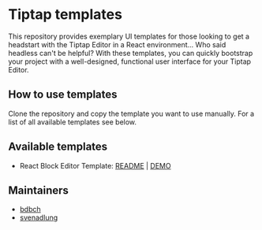 # Tiptap templates

This repository provides exemplary UI templates for those looking to get a headstart with the Tiptap Editor in a React environment… Who said headless can't be helpful?
With these templates, you can quickly bootstrap your project with a well-designed, functional user interface for your Tiptap Editor.

## How to use templates

Clone the repository and copy the template you want to use manually. For a list of all available templates see below.

## Available templates

- React Block Editor Template: [README](./templates/next-block-editor-app/README.md) | [DEMO](https://templates.tiptap.dev/)

## Maintainers

- [bdbch](https://github.com/bdbch)
- [svenadlung](https://github.com/svenadlung)
